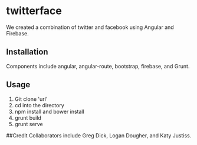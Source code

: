 # twitterface

We created a combination of twitter and facebook using Angular and Firebase.

## Installation

Components include angular, angular-route, bootstrap, firebase, and Grunt.

## Usage
1. Git clone 'url'
2. cd into the directory
3. npm install and bower install
4. grunt build
5. grunt serve

##Credit
Collaborators include Greg Dick, Logan Dougher, and Katy Justiss.

